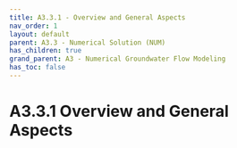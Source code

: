 ```yaml
---
title: A3.3.1 - Overview and General Aspects
nav_order: 1
layout: default
parent: A3.3 - Numerical Solution (NUM)
has_children: true
grand_parent: A3 - Numerical Groundwater Flow Modeling
has_toc: false
---
```


<script
  src="https://cdn.mathjax.org/mathjax/latest/MathJax.js?config=TeX-AMS-MML_HTMLorMML"
  type="text/javascript">
</script>
# A3.3.1 Overview and General Aspects









